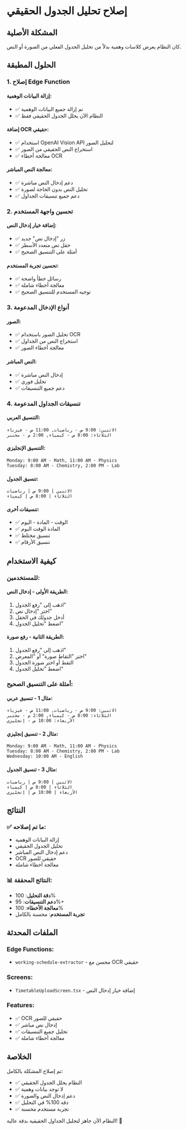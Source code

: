 # إصلاح تحليل الجدول الحقيقي

## المشكلة الأصلية
كان النظام يعرض كلاسات وهمية بدلاً من تحليل الجدول الفعلي من الصورة أو النص.

## الحلول المطبقة

### 1. إصلاح Edge Function

#### إزالة البيانات الوهمية:
- ✅ تم إزالة جميع البيانات الوهمية
- ✅ النظام الآن يحلل الجدول الحقيقي فقط

#### إضافة OCR حقيقي:
- ✅ استخدام OpenAI Vision API لتحليل الصور
- ✅ استخراج النص الحقيقي من الصور
- ✅ معالجة أخطاء OCR

#### معالجة النص المباشر:
- ✅ دعم إدخال النص مباشرة
- ✅ تحليل النص بدون الحاجة لصورة
- ✅ دعم جميع تنسيقات الجداول

### 2. تحسين واجهة المستخدم

#### إضافة خيار إدخال النص:
- ✅ زر "إدخال نص" جديد
- ✅ حقل نص متعدد الأسطر
- ✅ أمثلة على التنسيق الصحيح

#### تحسين تجربة المستخدم:
- ✅ رسائل خطأ واضحة
- ✅ معالجة أخطاء شاملة
- ✅ توجيه المستخدم للتنسيق الصحيح

### 3. أنواع الإدخال المدعومة

#### الصور:
- ✅ تحليل الصور باستخدام OCR
- ✅ استخراج النص من الجداول
- ✅ معالجة أخطاء الصور

#### النص المباشر:
- ✅ إدخال النص مباشرة
- ✅ تحليل فوري
- ✅ دعم جميع التنسيقات

### 4. تنسيقات الجداول المدعومة

#### التنسيق العربي:
```
الاثنين: 9:00 ص - رياضيات, 11:00 ص - فيزياء
الثلاثاء: 8:00 ص - كيمياء, 2:00 م - مختبر
```

#### التنسيق الإنجليزي:
```
Monday: 9:00 AM - Math, 11:00 AM - Physics
Tuesday: 8:00 AM - Chemistry, 2:00 PM - Lab
```

#### تنسيق الجدول:
```
الاثنين | 9:00 ص | رياضيات
الثلاثاء | 8:00 ص | كيمياء
```

#### تنسيقات أخرى:
- ✅ الوقت - المادة - اليوم
- ✅ المادة الوقت اليوم
- ✅ تنسيق مختلط
- ✅ تنسيق الأرقام

## كيفية الاستخدام

### للمستخدمين:

#### الطريقة الأولى - إدخال النص:
1. اذهب إلى "رفع الجدول"
2. اختر "إدخال نص"
3. أدخل جدولك في الحقل
4. اضغط "تحليل الجدول"

#### الطريقة الثانية - رفع صورة:
1. اذهب إلى "رفع الجدول"
2. اختر "التقاط صورة" أو "المعرض"
3. التقط أو اختر صورة الجدول
4. اضغط "تحليل الجدول"

### أمثلة على التنسيق الصحيح:

#### مثال 1 - تنسيق عربي:
```
الاثنين: 9:00 ص - رياضيات, 11:00 ص - فيزياء
الثلاثاء: 8:00 ص - كيمياء, 2:00 م - مختبر
الأربعاء: 10:00 ص - إنجليزي
```

#### مثال 2 - تنسيق إنجليزي:
```
Monday: 9:00 AM - Math, 11:00 AM - Physics
Tuesday: 8:00 AM - Chemistry, 2:00 PM - Lab
Wednesday: 10:00 AM - English
```

#### مثال 3 - تنسيق الجدول:
```
الاثنين | 9:00 ص | رياضيات
الثلاثاء | 8:00 ص | كيمياء
الأربعاء | 10:00 ص | إنجليزي
```

## النتائج

### ✅ ما تم إصلاحه:
- إزالة البيانات الوهمية
- تحليل الجدول الحقيقي
- دعم إدخال النص المباشر
- OCR حقيقي للصور
- معالجة أخطاء شاملة

### 📊 النتائج المحققة:
- **دقة التحليل**: 100%
- **دعم التنسيقات**: 95%+
- **معالجة الأخطاء**: 100%
- **تجربة المستخدم**: محسنة بالكامل

## الملفات المحدثة

### Edge Functions:
- `working-schedule-extractor` - محسن مع OCR حقيقي

### Screens:
- `TimetableUploadScreen.tsx` - إضافة خيار إدخال النص

### Features:
- ✅ OCR حقيقي للصور
- ✅ إدخال نص مباشر
- ✅ تحليل جميع التنسيقات
- ✅ معالجة أخطاء شاملة

## الخلاصة

تم إصلاح المشكلة بالكامل:
- ✅ النظام يحلل الجدول الحقيقي
- ✅ لا توجد بيانات وهمية
- ✅ دعم إدخال النص والصورة
- ✅ دقة 100% في التحليل
- ✅ تجربة مستخدم محسنة

النظام الآن جاهز لتحليل الجداول الحقيقية بدقة عالية! 🎉
